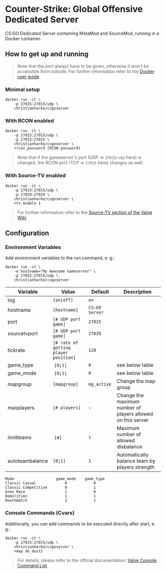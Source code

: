 # Counter-Strike: Global Offensive Dedicated Server

CS:GO Dedicated Server containing MetaMod and SourceMod, running in a Docker container.

## How to get up and running

> Note that the port always have to be given, otherwise it won't be accessible from outside. For further information refer to the [Docker user guide](https://docs.docker.com/v1.8/userguide/dockerlinks/).

### Minimal setup

```
docker run -it \
    -p 27015:27015/udp \
    christianharke/csgoserver
```

### With RCON enabled

```
docker run -it \
    -p 27015:27015/udp \
    -p 27015:27015 \
    christianharke/csgoserver \
    +rcon_password [RCON password]
```

> Note that if the gameserver's port (UDP => `27015/udp` here) is changed, the RCON port (TCP => `27015` here) changes as well.

### With Source-TV enabled

```
docker run -it \
    -p 27015:27015/udp \
    -p 27020:27020 \
    christianharke/csgoserver \
    +tv_enable 1
```

> For further information refer to the [Source-TV section of the Valve Wiki](https://developer.valvesoftware.com/wiki/SourceTV)

## Configuration

### Environment Variables

Add environment variables to the run command, e. g.:

```
docker run -it \
    -e hostname="My Awesome Gameserver" \
    -p 27015:27015/udp \
    christianharke/csgoserver
```

Variable | Value | Default | Description
-------- | ----- | ------- | -----------
log | <code>[on&#124;off]</code> | `on` |
hostname | `[hostname]` | `CS:GO Server` |
port | `[# UDP port game]` | `27015` |
sourcetvport | `[# UDP port game]` | `27020` |
tickrate | `[# rate of getting player position]` | `128` |
game_type | <code>[0&#124;1]</code> | `0` | see below table
game_mode | <code>[0&#124;1]</code> | `0` | see below table
mapgroup | `[mapgroup]` | `mg_active` | Change the map group
maxplayers | `[# players]` | - | Change the maximum number of players allowed on this server
limitteams | `[#]` | `1` | Maximum number of allowed disbalance
autoteambalance | <code>[0&#124;1]</code> | `1` | Automatically balance team by players strength

```
Mode                   game_mode    game_type
Classic Casual             0            0
Classic Competitive        0            1
Arms Race                  1            0
Demolition                 1            1
Deathmatch                 2            1
```

### Console Commands (Cvars)

Additionally, you can add commands to be executed directly after start, e. g.:

```
docker run -it \
    -p 27015:27015/udp \
    christianharke/csgoserver \
    +map de_dust2
```

> For details, please refer to the official documentation: [Valve Console Command List](https://developer.valvesoftware.com/wiki/Console_commands).
